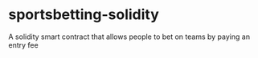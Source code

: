# sportsbetting-solidity
A solidity smart contract that allows people to bet on teams by paying an entry fee
